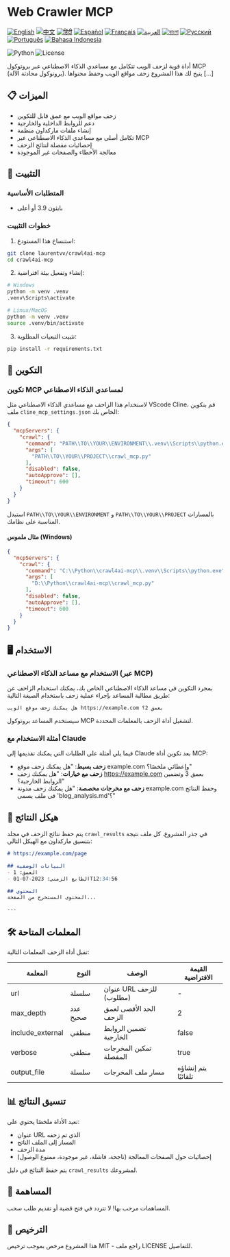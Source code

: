 # Web Crawler MCP

[![English](https://img.shields.io/badge/lang-en-blue.svg)](../README.md) [![中文](https://img.shields.io/badge/lang-zh-blue.svg)](README.zh.md) [![हिंदी](https://img.shields.io/badge/lang-hi-blue.svg)](README.hi.md) [![Español](https://img.shields.io/badge/lang-es-blue.svg)](README.es.md) [![Français](https://img.shields.io/badge/lang-fr-blue.svg)](README.fr.md) [![العربية](https://img.shields.io/badge/lang-ar-blue.svg)](README.ar.md) [![বাংলা](https://img.shields.io/badge/lang-bn-blue.svg)](README.bn.md) [![Русский](https://img.shields.io/badge/lang-ru-blue.svg)](README.ru.md) [![Português](https://img.shields.io/badge/lang-pt-blue.svg)](README.pt.md) [![Bahasa Indonesia](https://img.shields.io/badge/lang-id-blue.svg)](README.id.md)

![Python](https://img.shields.io/badge/Python-3.9%2B-blue)
![License](https://img.shields.io/badge/License-MIT-green)

أداة قوية لزحف الويب تتكامل مع مساعدي الذكاء الاصطناعي عبر بروتوكول MCP (بروتوكول محادثة الآلة). يتيح لك هذا المشروع زحف مواقع الويب وحفظ محتواها [...]

## 📋 الميزات

- زحف مواقع الويب مع عمق قابل للتكوين
- دعم للروابط الداخلية والخارجية
- إنشاء ملفات ماركداون منظمة
- تكامل أصلي مع مساعدي الذكاء الاصطناعي عبر MCP
- إحصائيات مفصلة لنتائج الزحف
- معالجة الأخطاء والصفحات غير الموجودة

## 🚀 التثبيت

### المتطلبات الأساسية

- بايثون 3.9 أو أعلى

### خطوات التثبيت

1. استنساخ هذا المستودع:

```bash
git clone laurentvv/crawl4ai-mcp
cd crawl4ai-mcp
```

2. إنشاء وتفعيل بيئة افتراضية:

```bash
# Windows
python -m venv .venv
.venv\Scripts\activate

# Linux/MacOS
python -m venv .venv
source .venv/bin/activate
```

3. تثبيت التبعيات المطلوبة:

```bash
pip install -r requirements.txt
```

## 🔧 التكوين

### تكوين MCP لمساعدي الذكاء الاصطناعي

لاستخدام هذا الزاحف مع مساعدي الذكاء الاصطناعي مثل VScode Cline، قم بتكوين ملف `cline_mcp_settings.json` الخاص بك:

```json
{
  "mcpServers": {
    "crawl": {
      "command": "PATH\\TO\\YOUR\\ENVIRONMENT\\.venv\\Scripts\\python.exe",
      "args": [
        "PATH\\TO\\YOUR\\PROJECT\\crawl_mcp.py"
      ],
      "disabled": false,
      "autoApprove": [],
      "timeout": 600
    }
  }
}
```

استبدل `PATH\\TO\\YOUR\\ENVIRONMENT` و `PATH\\TO\\YOUR\\PROJECT` بالمسارات المناسبة على نظامك.

#### مثال ملموس (Windows)

```json
{
  "mcpServers": {
    "crawl": {
      "command": "C:\\Python\\crawl4ai-mcp\\.venv\\Scripts\\python.exe",
      "args": [
        "D:\\Python\\crawl4ai-mcp\\crawl_mcp.py"
      ],
      "disabled": false,
      "autoApprove": [],
      "timeout": 600
    }
  }
}
```

## 🖥️ الاستخدام

### الاستخدام مع مساعد الذكاء الاصطناعي (عبر MCP)

بمجرد التكوين في مساعد الذكاء الاصطناعي الخاص بك، يمكنك استخدام الزاحف عن طريق مطالبة المساعد بإجراء عملية زحف باستخدام الصيغة التالية:

```
هل يمكنك زحف موقع الويب https://example.com بعمق 2؟
```

سيستخدم المساعد بروتوكول MCP لتشغيل أداة الزحف بالمعلمات المحددة.

### أمثلة الاستخدام مع Claude

فيما يلي أمثلة على الطلبات التي يمكنك تقديمها إلى Claude بعد تكوين أداة MCP:

- **زحف بسيط**: "هل يمكنك زحف موقع example.com وإعطائي ملخصًا؟"
- **زحف مع خيارات**: "هل يمكنك زحف https://example.com بعمق 3 وتضمين الروابط الخارجية؟"
- **زحف مع مخرجات مخصصة**: "هل يمكنك زحف مدونة example.com وحفظ النتائج في ملف يسمى 'blog_analysis.md'؟"

## 📁 هيكل النتائج

يتم حفظ نتائج الزحف في مجلد `crawl_results` في جذر المشروع. كل ملف نتيجة بتنسيق ماركداون مع الهيكل التالي:

```markdown
# https://example.com/page

## البيانات الوصفية
- العمق: 1
- الطابع الزمني: 2023-07-01T12:34:56

## المحتوى
المحتوى المستخرج من الصفحة...

---
```

## 🛠️ المعلمات المتاحة

تقبل أداة الزحف المعلمات التالية:

| المعلمة | النوع | الوصف | القيمة الافتراضية |
|-----------|------|-------------|---------------|
| url | سلسلة | عنوان URL للزحف (مطلوب) | - |
| max_depth | عدد صحيح | الحد الأقصى لعمق الزحف | 2 |
| include_external | منطقي | تضمين الروابط الخارجية | false |
| verbose | منطقي | تمكين المخرجات المفصلة | true |
| output_file | سلسلة | مسار ملف المخرجات | يتم إنشاؤه تلقائيًا |

## 📊 تنسيق النتائج

تعيد الأداة ملخصًا يحتوي على:
- عنوان URL الذي تم زحفه
- المسار إلى الملف الناتج
- مدة الزحف
- إحصائيات حول الصفحات المعالجة (ناجحة، فاشلة، غير موجودة، ممنوع الوصول)

يتم حفظ النتائج في دليل `crawl_results` لمشروعك.

## 🤝 المساهمة

المساهمات مرحب بها! لا تتردد في فتح قضية أو تقديم طلب سحب.

## 📄 الترخيص

هذا المشروع مرخص بموجب ترخيص MIT - راجع ملف LICENSE للتفاصيل.